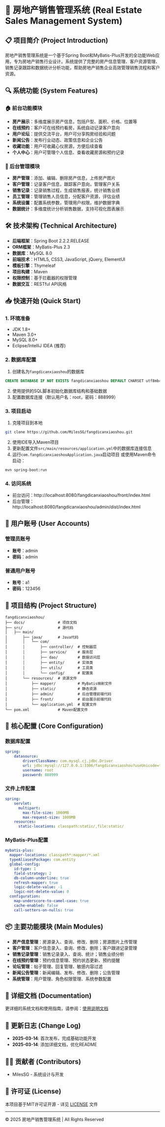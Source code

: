 # 🏢 房地产销售管理系统 (Real Estate Sales Management System)

## 📋 项目简介 (Project Introduction)

房地产销售管理系统是一个基于Spring Boot和MyBatis-Plus开发的全功能Web应用，专为房地产销售行业设计。系统提供了完整的房产信息管理、客户资源管理、销售记录跟踪和数据统计分析功能，帮助房地产销售企业高效管理销售流程和客户资源。

## 🔍 系统功能 (System Features)

### 🏠 前台功能模块
- **房产展示**：多维度展示房产信息，包括户型、面积、价格、位置等
- **在线预约**：客户可在线预约看房，系统自动记录客户意向
- **用户论坛**：提供交流平台，用户可分享购房经验和问题
- **新闻公告**：发布行业动态、政策信息和企业公告
- **收藏功能**：用户可收藏心仪房源，方便后续查看
- **个人中心**：用户可管理个人信息、查看收藏房源和预约记录

### 🔐 后台管理模块
- **房产管理**：添加、编辑、删除房产信息，上传房产图片
- **客户管理**：记录客户信息，跟踪客户意向，管理客户关系
- **销售记录**：记录销售过程，生成销售报表，统计销售业绩
- **员工管理**：管理销售人员信息，分配客户资源，评估业绩
- **系统设置**：配置系统参数，管理用户权限，维护数据字典
- **数据统计**：多维度统计分析销售数据，支持可视化图表展示

## 🛠️ 技术架构 (Technical Architecture)

- **后端框架**：Spring Boot 2.2.2.RELEASE
- **ORM框架**：MyBatis-Plus 2.3
- **数据库**：MySQL 8.0
- **前端技术**：HTML5, CSS3, JavaScript, jQuery, ElementUI
- **模板引擎**：Thymeleaf
- **项目构建**：Maven
- **权限控制**：基于拦截器的权限管理
- **数据交互**：RESTful API风格

## 📥 快速开始 (Quick Start)

### 1. 环境准备
- JDK 1.8+
- Maven 3.0+
- MySQL 8.0+
- Eclipse/IntelliJ IDEA (推荐)

### 2. 数据库配置
1. 创建名为`fangdicanxiaoshou`的数据库
```sql
CREATE DATABASE IF NOT EXISTS fangdicanxiaoshou DEFAULT CHARSET utf8mb4 COLLATE utf8mb4_general_ci;
```
2. 使用提供的SQL脚本初始化数据库结构和基础数据
3. 配置数据库连接（默认用户名：root，密码：888999）

### 3. 项目启动
1. 克隆项目到本地
```bash
git clone https://github.com/MilesSG/fangdicanxiaoshou.git
```
2. 使用IDE导入Maven项目
3. 更新配置文件`src/main/resources/application.yml`中的数据库连接信息
4. 运行`com.fangdicanxiaoshouApplication.java`启动项目
   或使用Maven命令启动：
```bash
mvn spring-boot:run
```

### 4. 访问系统
- 前台访问：http://localhost:8080/fangdicanxiaoshou/front/index.html
- 后台管理：http://localhost:8080/fangdicanxiaoshou/admin/dist/index.html

## 👥 用户账号 (User Accounts)

### 管理员账号
- **账号**：admin
- **密码**：admin

### 普通用户账号
- **账号**：a1
- **密码**：123456

## 📁 项目结构 (Project Structure)

```
fangdicanxiaoshou/
├── docs/               # 项目文档
├── src/                # 源代码
│   ├── main/
│       ├── java/       # Java代码
│       │   └── com/
│       │       ├── controller/  # 控制器层
│       │       ├── service/     # 服务层
│       │       ├── dao/         # 数据访问层
│       │       ├── entity/      # 实体类
│       │       ├── utils/       # 工具类
│       │       └── config/      # 配置类
│       └── resources/  # 资源文件
│           ├── mapper/          # MyBatis映射文件
│           ├── static/          # 静态资源
│           ├── admin/           # 后台管理前端代码
│           ├── front/           # 前台展示前端代码
│           └── application.yml  # 配置文件
└── pom.xml             # Maven配置文件
```

## 🔧 核心配置 (Core Configuration)

### 数据库配置
```yaml
spring:
    datasource:
        driverClassName: com.mysql.cj.jdbc.Driver
        url: jdbc:mysql://127.0.0.1:3306/fangdicanxiaoshou?useUnicode=true&characterEncoding=utf-8&useJDBCCompliantTimezoneShift=true&useLegacyDatetimeCode=false&serverTimezone=GMT%2B8
        username: root
        password: 888999
```

### 文件上传配置
```yaml
spring:
    servlet:
      multipart:
        max-file-size: 1000MB
        max-request-size: 1000MB
    resources:
      static-locations: classpath:static/,file:static/
```

### MyBatis-Plus配置
```yaml
mybatis-plus:
  mapper-locations: classpath*:mapper/*.xml
  typeAliasesPackage: com.entity
  global-config:
    id-type: 1
    field-strategy: 2
    db-column-underline: true
    refresh-mapper: true
    logic-delete-value: -1
    logic-not-delete-value: 0
  configuration:
    map-underscore-to-camel-case: true
    cache-enabled: false
    call-setters-on-nulls: true
```

## 📦 主要功能模块 (Main Modules)

- **房产信息管理**：房源录入、查询、修改、删除；房源图片上传管理
- **客户管理**：客户信息录入、查询、修改、删除；客户跟进记录管理
- **销售记录管理**：销售记录录入、查询、统计；销售业绩分析
- **在线预约管理**：预约信息管理、预约状态更新、预约提醒
- **论坛管理**：帖子管理、回复管理、敏感内容过滤
- **新闻公告管理**：新闻编辑、发布、修改、删除；公告管理
- **系统管理**：用户管理、角色权限管理、系统参数配置

## 📝 详细文档 (Documentation)

更详细的系统文档和使用指南，请参阅：[使用说明文档](/docs/使用说明文档.md)

## 🔄 更新日志 (Change Log)

- **2025-03-14**: 首次发布，完成基础功能开发
- **2025-03-14**: 添加详细文档，优化README

## 👨‍💻 贡献者 (Contributors)

- MilesSG - 系统设计与开发

## 📄 许可证 (License)

本项目基于MIT许可证开源 - 详见 [LICENSE](LICENSE) 文件

---

© 2025 房地产销售管理系统 | All Rights Reserved 